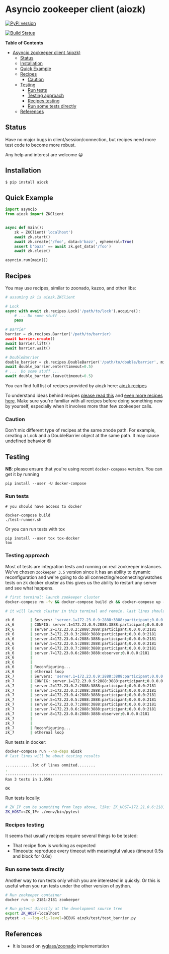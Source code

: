 # Asyncio zookeeper client (aiozk)

[![PyPi version](https://img.shields.io/pypi/v/aiozk.svg)](https://pypi.python.org/pypi/aiozk)

[![Build Status](https://img.shields.io/github/workflow/status/micro-fan/aiozk/master)](https://github.com/micro-fan/aiozk/actions)


<!-- markdown-toc start - Don't edit this section. Run M-x markdown-toc-refresh-toc -->
**Table of Contents**

- [Asyncio zookeeper client (aiozk)](#asyncio-zookeeper-client-aiozk)
    - [Status](#status)
    - [Installation](#installation)
    - [Quick Example](#quick-example)
    - [Recipes](#recipes)
        - [Caution](#caution)
    - [Testing](#testing)
        - [Run tests](#run-tests)
        - [Testing approach](#testing-approach)
        - [Recipes testing](#recipes-testing)
        - [Run some tests directly](#run-some-tests-directly)
    - [References](#references)

<!-- markdown-toc end -->


## Status

Have no major bugs in client/session/connection, but recipes need more test
code to become more robust.

Any help and interest are welcome 😀

## Installation

```bash
$ pip install aiozk
```


## Quick Example

```python
import asyncio
from aiozk import ZKClient


async def main():
    zk = ZKClient('localhost')
    await zk.start()
    await zk.create('/foo', data=b'bazz', ephemeral=True)
    assert b'bazz' == await zk.get_data('/foo')
    await zk.close()

asyncio.run(main())
```

## Recipes

You may use recipes, similar to zoonado, kazoo, and other libs:

```python
# assuming zk is aiozk.ZKClient

# Lock
async with await zk.recipes.Lock('/path/to/lock').acquire():
    # ... Do some stuff ...
    pass

# Barrier
barrier = zk.recipes.Barrier('/path/to/barrier)
await barrier.create()
await barrier.lift()
await barrier.wait()

# DoubleBarrier
double_barrier = zk.recipes.DoubleBarrier('/path/to/double/barrier', min_participants=4)
await double_barrier.enter(timeout=0.5)
# ...  Do some stuff ...
await double_barrier.leave(timeout=0.5)
```

You can find full list of recipes provided by aiozk here:
[aiozk recipes](https://github.com/micro-fan/aiozk/tree/master/aiozk/recipes)

To understand ideas behind recipes [please read
this](https://zookeeper.apache.org/doc/current/recipes.html) and [even more
recipes here](http://curator.apache.org/curator-recipes/index.html). Make sure
you're familiar with all recipes before doing something new by yourself,
especially when it involves more than few zookeeper calls.

### Caution
Don't mix different type of recipes at the same znode path. For example,
creating a Lock and a DoubleBarrier object at the same path. It may cause
undefined behavior 😓

## Testing

**NB**: please ensure that you're using recent `docker-compose` version. You can get it by running

```
pip install --user -U docker-compose
```


### Run tests

```
# you should have access to docker

docker-compose build
./test-runner.sh
```

Or you can run tests with tox

```
pip install --user tox tox-docker
tox
```

### Testing approach

Most of tests are integration tests and running on real zookeeper instances.
We've chosen `zookeeper 3.5` version since it has an ability to dynamic reconfiguration and we're going to do all connecting/reconnecting/watches tests on zk docker cluster as this gives us the ability to restart any server and see what happens.

```sh
# first terminal: launch zookeeper cluster
docker-compose rm -fv && docker-compose build zk && docker-compose up --scale zk=7 zk_seed zk

# it will launch cluster in this terminal and remain. last lines should be like this:

zk_6       | Servers: 'server.1=172.23.0.9:2888:3888:participant;0.0.0.0:2181\nserver.2=172.23.0.2:2888:3888:participant;0.0.0.0:2181\nserver.3=172.23.0.3:2888:3888:participant;0.0.0.0:2181\nserver.4=172.23.0.4:2888:3888:participant;0.0.0.0:2181\nserver.5=172.23.0.5:2888:3888:participant;0.0.0.0:2181\nserver.6=172.23.0.7:2888:3888:participant;0.0.0.0:2181'
zk_6       | CONFIG: server.1=172.23.0.9:2888:3888:participant;0.0.0.0:2181
zk_6       | server.2=172.23.0.2:2888:3888:participant;0.0.0.0:2181
zk_6       | server.3=172.23.0.3:2888:3888:participant;0.0.0.0:2181
zk_6       | server.4=172.23.0.4:2888:3888:participant;0.0.0.0:2181
zk_6       | server.5=172.23.0.5:2888:3888:participant;0.0.0.0:2181
zk_6       | server.6=172.23.0.7:2888:3888:participant;0.0.0.0:2181
zk_6       | server.7=172.23.0.6:2888:3888:observer;0.0.0.0:2181
zk_6       |
zk_6       |
zk_6       | Reconfiguring...
zk_6       | ethernal loop
zk_7       | Servers: 'server.1=172.23.0.9:2888:3888:participant;0.0.0.0:2181\nserver.2=172.23.0.2:2888:3888:participant;0.0.0.0:2181\nserver.3=172.23.0.3:2888:3888:participant;0.0.0.0:2181\nserver.4=172.23.0.4:2888:3888:participant;0.0.0.0:2181\nserver.5=172.23.0.5:2888:3888:participant;0.0.0.0:2181\nserver.6=172.23.0.7:2888:3888:participant;0.0.0.0:2181\nserver.7=172.23.0.6:2888:3888:participant;0.0.0.0:2181'
zk_7       | CONFIG: server.1=172.23.0.9:2888:3888:participant;0.0.0.0:2181
zk_7       | server.2=172.23.0.2:2888:3888:participant;0.0.0.0:2181
zk_7       | server.3=172.23.0.3:2888:3888:participant;0.0.0.0:2181
zk_7       | server.4=172.23.0.4:2888:3888:participant;0.0.0.0:2181
zk_7       | server.5=172.23.0.5:2888:3888:participant;0.0.0.0:2181
zk_7       | server.6=172.23.0.7:2888:3888:participant;0.0.0.0:2181
zk_7       | server.7=172.23.0.6:2888:3888:participant;0.0.0.0:2181
zk_7       | server.8=172.23.0.8:2888:3888:observer;0.0.0.0:2181
zk_7       |
zk_7       |
zk_7       | Reconfiguring...
zk_7       | ethernal loop
```

Run tests in docker:

```sh
docker-compose run --no-deps aiozk
# last lines will be about testing results

............lot of lines ommited........
.
----------------------------------------------------------------------
Ran 3 tests in 1.059s

OK

```

Run tests locally:
```sh
# ZK_IP can be something from logs above, like: ZK_HOST=172.21.0.6:2181
ZK_HOST=<ZK_IP> ./venv/bin/pytest
```

### Recipes testing

It seems that usually recipes require several things to be tested:

* That recipe flow is working as expected
* Timeouts: reproduce every timeout with meaningful values (timeout 0.5s and block for 0.6s)


### Run some tests directly

Another way to run tests only which you are interested in quickly. Or this is
useful when you run tests under the other version of python.

```sh
# Run zookeeper container
docker run -p 2181:2181 zookeeper

# Run pytest directly at the development source tree
export ZK_HOST=localhost
pytest -s --log-cli-level=DEBUG aiozk/test/test_barrier.py
```

## References
* It is based on [wglass/zoonado](https://github.com/wglass/zoonado/tree/master/zoonado) implementation
